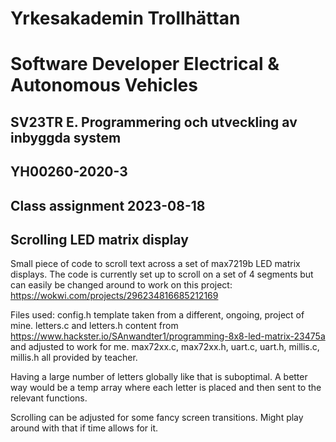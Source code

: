 # Yrkesakademin Trollhättan
# Software Developer Electrical & Autonomous Vehicles

## SV23TR E. Programmering och utveckling av inbyggda system
## YH00260-2020-3

## Class assignment 2023-08-18
## Scrolling LED matrix display

Small piece of code to scroll text across a set of max7219b LED matrix displays.
The code is currently set up to scroll on a set of 4 segments but can easily be changed around to work on this project:
https://wokwi.com/projects/296234816685212169

Files used:
config.h template taken from a different, ongoing, project of mine.
letters.c and letters.h content from https://www.hackster.io/SAnwandter1/programming-8x8-led-matrix-23475a and adjusted to work for me.
max72xx.c, max72xx.h, uart.c, uart.h, millis.c, millis.h all provided by teacher.

Having a large number of letters globally like that is suboptimal. A better way would be a temp array where each letter is placed and then sent to the relevant functions.

Scrolling can be adjusted for some fancy screen transitions. Might play around with that if time allows for it.